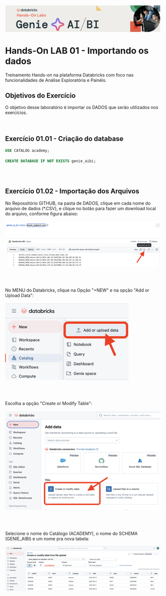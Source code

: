 <img src="https://raw.githubusercontent.com/Databricks-BR/genie_ai_bi/main/images/header_genie.png">

# Hands-On LAB 01 - Importando os dados

Treinamento Hands-on na plataforma Databricks com foco nas funcionalidades de Análise Exploratória e Painéis.


## Objetivos do Exercício

O objetivo desse laboratório é importar os DADOS que serão utilizados nos exercícios.
</br></br></br>

## Exercício 01.01 - Criação do database

``` sql
USE CATALOG academy;

CREATE DATABASE IF NOT EXISTS genie_aibi;

```
</br></br>

## Exercício 01.02 - Importação dos Arquivos

No Repossitório GITHUB, na pasta de DADOS, clique em cada nome do arquivo de dados (*.CSV), e clique no botão para fazer um download local do arquivo, conforme figura abaixo:
</br></br>
<img src="https://raw.githubusercontent.com/Databricks-BR/genie_ai_bi/main/images/lab1_01.png">

</br></br></br>
No MENU do Databricks, clique na Opção "+NEW" e na opção  "Add or Upload Data":
</br></br>
<img src="https://raw.githubusercontent.com/Databricks-BR/genie_ai_bi/main/images/lab1_02.png" width="400px">

</br></br></br>
Escolha a opção "Create or Modify Table":
</br></br>
<img src="https://raw.githubusercontent.com/Databricks-BR/genie_ai_bi/main/images/lab1_03.png" width="700px">

</br></br></br>
Selecione o nome do Catálogo  (ACADEMY), o nome do SCHEMA (GENIE_AIBI) e um nome pra nova tabela:

<img src="https://raw.githubusercontent.com/Databricks-BR/genie_ai_bi/main/images/lab1_04.png">
</br></br>
</br></br></br>




